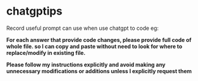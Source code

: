 # chatgptips
Record useful prompt can use when use chatgpt to code
eg:

**For each answer that provide code changes, please provide full code of whole file. so I can copy and paste without need to look for where to replace/modify in existing file.**


 **Please follow my instructions explicitly and avoid making any unnecessary modifications or additions unless I explicitly request them**
